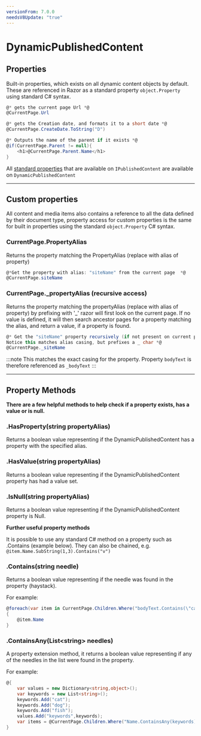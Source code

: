 ```yaml
---
versionFrom: 7.0.0
needsV8Update: "true"
---
```


# DynamicPublishedContent

## Properties
Built-in properties, which exists on all dynamic content objects by default. These are referenced in Razor as a standard property
`object.Property` using standard C# syntax. 

```csharp
@* gets the current page Url *@
@CurrentPage.Url

@* gets the Creation date, and formats it to a short date *@
@CurrentPage.CreateDate.ToString("D")

@* Outputs the name of the parent if it exists *@
@if(CurrentPage.Parent != null){
    <h1>@CurrentPage.Parent.Name</h1>
}
```

All [standard properties](../IPublishedContent/Properties.md) that are available on `IPublishedContent` are available on `DynamicPublishedContent`

-----

## Custom properties
All content and media items also contains a reference to all the data defined by their document type, 
property access for custom properties is the same for built in properties using the standard 
`object.Property` C# syntax. 
	
### CurrentPage.PropertyAlias
Returns the property matching the PropertyAlias (replace with alias of property) 

```csharp
@*Get the property with alias: "siteName" from the current page  *@
@CurrentPage.siteName
```
	
### CurrentPage._propertyAlias (recursive access)
Returns the property matching the propertyAlias (replace with alias of property) 
by prefixing with '_' razor will first look on the current page. If no value is defined, it will then search ancestor pages for a property matching the alias, and return a value, if a property is found.

```csharp
@* Get the "siteName" property recursively (if not present on current page, traverse through page ancestors, 
Notice this matches alias casing, but prefixes a _ char *@
@CurrentPage._siteName
```

:::note
This matches the exact casing for the property.
Property `bodyText` is therefore referenced as `_bodyText`
:::

---

## Property Methods
**There are a few helpful methods to help check if a property exists, has a value or is null.**

### .HasProperty(string propertyAlias)
Returns a boolean value representing if the DynamicPublishedContent has a property with the specified alias.

### .HasValue(string propertyAlias)
Returns a boolean value representing if the DynamicPublishedContent property has had a value set.

### .IsNull(string propertyAlias)
Returns a boolean value representing if the DynamicPublishedContent property is Null.

**Further useful property methods**

It is possible to use any standard C# method on a property such as .Contains (example below). They can also be chained, e.g. `@item.Name.SubString(1,3).Contains("v")`

### .Contains(string needle)
Returns a boolean value representing if the needle was found in the property (haystack).

For example:

```csharp
@foreach(var item in CurrentPage.Children.Where("bodyText.Contains(\"cat\")"))
{
    @item.Name 
}
```

### .ContainsAny(List&lt;string&gt; needles)
A property extension method, it returns a boolean value representing if any of the needles in the list were found in the property.

For example:

```csharp
@{
    var values = new Dictionary<string,object>();
    var keywords = new List<string>();
    keywords.Add("cat");
    keywords.Add("dog");
    keywords.Add("fish");
    values.Add("keywords",keywords);
    var items = @CurrentPage.Children.Where("Name.ContainsAny(keywords)", values); 
}
```
